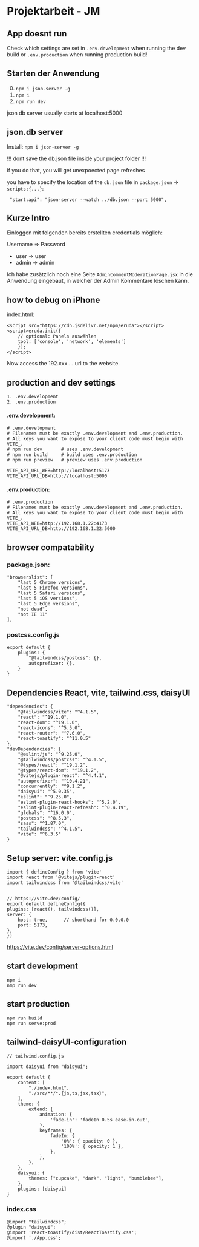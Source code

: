 # Projektarbeit - JM

## App doesnt run

Check which settings are set in `.env.development` when running the dev build
or `.env.production` when running production build!

## Starten der Anwendung

0. `npm i json-server -g`
1. `npm i`
2. `npm run dev`

json db server usually starts at localhost:5000

## json.db server

Install: `npm i json-server -g` 

!!! dont save the db.json file inside your project folder !!!

if you do that, you will get unexpoected page refreshes

you have to specify the location of the `db.json` file in `package.json` => `scripts:{...}`:

     "start:api": "json-server --watch ../db.json --port 5000",


## Kurze Intro

Einloggen mit folgenden bereits erstellten credentials möglich:

Username => Password
- user  => user
- admin => admin

Ich habe zusätzlich noch eine Seite `AdminCommentModerationPage.jsx` in die Anwendung eingebaut, in welcher der Admin Kommentare löschen  kann.

## how to debug on iPhone 

index.html:

    <script src="https://cdn.jsdelivr.net/npm/eruda"></script>
    <script>eruda.init({
        // optional: Panels auswählen
        tool: ['console', 'network', 'elements']
        });
    </script>

 Now access the 192.xxx.... url to the website.


 ## production and dev settings

    1. .env.development
    2. .env.production   

#### .env.development:

    # .env.development
    # Filenames must be exactly .env.development and .env.production.
    # All keys you want to expose to your client code must begin with VITE_.
    # npm run dev       # uses .env.development
    # npm run build     # build uses .env.production
    # npm run preview   # preview uses .env.production

    VITE_API_URL_WEB=http://localhost:5173
    VITE_API_URL_DB=http://localhost:5000

#### .env.production:

    # .env.production
    # Filenames must be exactly .env.development and .env.production.
    # All keys you want to expose to your client code must begin with VITE_.
    VITE_API_WEB=http://192.168.1.22:4173
    VITE_API_URL_DB=http://192.168.1.22:5000

## browser compatability

### package.json:

    "browserslist": [
        "last 5 Chrome versions",
        "last 5 Firefox versions",
        "last 5 Safari versions",
        "last 5 iOS versions",
        "last 5 Edge versions",
        "not dead",
        "not IE 11"
    ],

### postcss.config.js

    export default {
        plugins: {
            "@tailwindcss/postcss": {},
            autoprefixer: {},
        }
    }

## Dependencies React, vite, tailwind.css, daisyUI

    "dependencies": {
        "@tailwindcss/vite": "^4.1.5",
        "react": "^19.1.0",
        "react-dom": "^19.1.0",
        "react-icons": "^5.5.0",
        "react-router": "^7.6.0",
        "react-toastify": "^11.0.5"
    },
    "devDependencies": {
        "@eslint/js": "^9.25.0",
        "@tailwindcss/postcss": "^4.1.5",
        "@types/react": "^19.1.2",
        "@types/react-dom": "^19.1.2",
        "@vitejs/plugin-react": "^4.4.1",
        "autoprefixer": "^10.4.21",
        "concurrently": "^9.1.2",
        "daisyui": "^5.0.35",
        "eslint": "^9.25.0",
        "eslint-plugin-react-hooks": "^5.2.0",
        "eslint-plugin-react-refresh": "^0.4.19",
        "globals": "^16.0.0",
        "postcss": "^8.5.3",
        "sass": "^1.87.0",
        "tailwindcss": "^4.1.5",
        "vite": "^6.3.5"
    }


## Setup server: vite.config.js

    import { defineConfig } from 'vite'
    import react from '@vitejs/plugin-react'
    import tailwindcss from '@tailwindcss/vite'


    // https://vite.dev/config/
    export default defineConfig({
    plugins: [react(), tailwindcss()],
    server: {
        host: true,      // shorthand for 0.0.0.0
        port: 5173,
    },
    })

https://vite.dev/config/server-options.html


## start development

    npm i
    nmp run dev

## start production

    npm run build
    npm run serve:prod

## tailwind-daisyUI-configuration

    // tailwind.config.js

    import daisyui from "daisyui";

    export default {
        content: [
            "./index.html",
            "./src/**/*.{js,ts,jsx,tsx}",
        ],
        theme: {
            extend: {
                animation: {
                    'fade-in': 'fadeIn 0.5s ease-in-out',
                },
                keyframes: {
                    fadeIn: {
                        '0%': { opacity: 0 },
                        '100%': { opacity: 1 },
                    },
                },
            },
        },
        daisyui: {
            themes: ["cupcake", "dark", "light", "bumblebee"],
        },
        plugins: [daisyui]
    }


### index.css

    @import "tailwindcss";
    @plugin "daisyui";
    @import 'react-toastify/dist/ReactToastify.css';
    @import './App.css';

